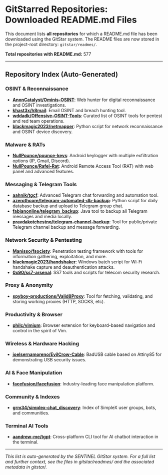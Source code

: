 # GitStarred Repositories: Downloaded README.md Files

This document lists **all repositories** for which a README.md file has been downloaded using the GitStar system. The README files are now stored in the project-root directory: `gitstar/readmes/`.

**Total repositories with README.md:** 577

---

## Repository Index (Auto-Generated)

<!--
This list is auto-generated from the files in gitstar/readmes/.
To regenerate, run the GitStar analysis or update script.
-->

<!-- BEGIN AUTO-GENERATED LIST -->
### OSINT & Reconnaissance
- **[AnonCatalyst/Ominis-OSINT](https://github.com/AnonCatalyst/Ominis-OSINT)**: Web hunter for digital reconnaissance and OSINT investigations.
- **[khast3x/h8mail](https://github.com/khast3x/h8mail)**: Email OSINT and breach hunting tool.
- **[wddadk/Offensive-OSINT-Tools](https://github.com/wddadk/Offensive-OSINT-Tools)**: Curated list of OSINT tools for pentest and red team operations.
- **[blackmagic2023/netmapper](https://github.com/blackmagic2023/netmapper)**: Python script for network reconnaissance and OSINT device discovery.

### Malware & RATs
- **[NullPounce/pounce-keys](https://github.com/NullPounce/pounce-keys)**: Android keylogger with multiple exfiltration options (IP, Gmail, Discord).
- **[NullPounce/Rafel-Rat](https://github.com/NullPounce/Rafel-Rat)**: Android Remote Access Tool (RAT) with web panel and advanced features.

### Messaging & Telegram Tools
- **[aahnik/tgcf](https://github.com/aahnik/tgcf)**: Advanced Telegram chat forwarding and automation tool.
- **[azerothcore/telegram-automated-db-backup](https://github.com/azerothcore/telegram-automated-db-backup)**: Python script for daily database backup and upload to Telegram group chat.
- **[fabianonline/telegram_backup](https://github.com/fabianonline/telegram_backup)**: Java tool to backup all Telegram messages and media locally.
- **[pravdakotchestno/telegram-channel-backup](https://github.com/pravdakotchestno/telegram-channel-backup)**: Tool for public/private Telegram channel backup and message forwarding.

### Network Security & Pentesting
- **[Manisso/fsociety](https://github.com/Manisso/fsociety)**: Penetration testing framework with tools for information gathering, exploitation, and more.
- **[blackmagic2023/handshaker](https://github.com/blackmagic2023/handshaker)**: Windows batch script for Wi-Fi handshake capture and deauthentication attacks.
- **[0x90/ss7-arsenal](https://github.com/0x90/ss7-arsenal)**: SS7 tools and scripts for telecom security research.

### Proxy & Anonymity
- **[spyboy-productions/Valid8Proxy](https://github.com/spyboy-productions/Valid8Proxy)**: Tool for fetching, validating, and storing working proxies (HTTP, SOCKS, etc).

### Productivity & Browser
- **[philc/vimium](https://github.com/philc/vimium)**: Browser extension for keyboard-based navigation and control in the spirit of Vim.

### Wireless & Hardware Hacking
- **[joelsernamoreno/EvilCrow-Cable](https://github.com/joelsernamoreno/EvilCrow-Cable)**: BadUSB cable based on Attiny85 for demonstrating USB security issues.

### AI & Face Manipulation
- **[facefusion/facefusion](https://github.com/facefusion/facefusion)**: Industry-leading face manipulation platform.

### Community & Indexes
- **[grm34/simplex-chat_discovery](https://github.com/grm34/simplex-chat_discovery)**: Index of SimpleX user groups, bots, and communities.

### Terminal AI Tools
- **[aandrew-me/tgpt](https://github.com/aandrew-me/tgpt)**: Cross-platform CLI tool for AI chatbot interaction in the terminal.

<!-- END AUTO-GENERATED LIST -->

---

*This list is auto-generated by the SENTINEL GitStar system. For a full list and further context, see the files in gitstar/readmes/ and the associated metadata in gitstar/.* 